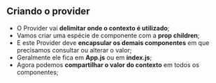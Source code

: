 ## Criando o provider

- O Provider vai **delimitar onde o contexto é utilizado**;
- Vamos criar uma espécie de componente com a **prop children**;
- E este Provider deve **encapsular os demais componentes** em que precisamos consultar ou alterar o valor;
- Geralmente ele fica em **App.js** ou em **index.js**;
- Agora podemos **compartilhar o valor do contexto** em todos os componentes;